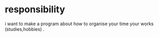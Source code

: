 # responsibility
i want to make a program about how to organise your time your works (studies,hobbies) .
